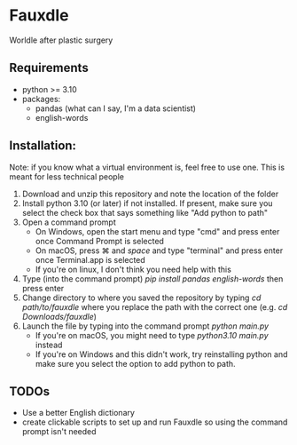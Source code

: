 # Fauxdle
Worldle after plastic surgery

## Requirements
- python >= 3.10
- packages:
  - pandas (what can I say, I'm a data scientist)
  - english-words
  

## Installation:
Note: if you know what a virtual environment is, feel free to use one. This is meant for less technical people

1. Download and unzip this repository and note the location of the folder
2. Install python 3.10 (or later) if not installed. If present, make sure you select the check box that says something like "Add python to path"
3. Open a command prompt
   - On Windows, open the start menu and type "cmd" and press enter once Command Prompt is selected
   - On macOS, press ⌘ and *space* and type "terminal" and press enter once Terminal.app is selected
   - If you're on linux, I don't think you need help with this
4. Type (into the command prompt) *pip install pandas english-words* then press enter
5. Change directory to where you saved the repository by typing *cd path/to/fauxdle* where you replace the path with the correct one (e.g. *cd Downloads/fauxdle*)
6. Launch the file by typing into the command prompt *python main.py*
   - If you're on macOS, you might need to type *python3.10 main.py* instead
   - If you're on Windows and this didn't work, try reinstalling python and make sure you select the option to add python to path.
  
## TODOs
- Use a better English dictionary
- create clickable scripts to set up and run Fauxdle so using the command prompt isn't needed
